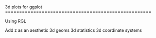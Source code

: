 3d plots for ggplot ====================================================

Using RGL

Add z as an aesthetic
3d geoms
3d statistics
3d coordinate systems
